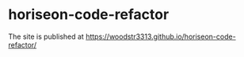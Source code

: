 # horiseon-code-refactor

The site is published at https://woodstr3313.github.io/horiseon-code-refactor/

